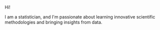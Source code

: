 Hi! 

I am a statistician, and I'm passionate about learning innovative scientific methodologies and bringing insights from data. 
